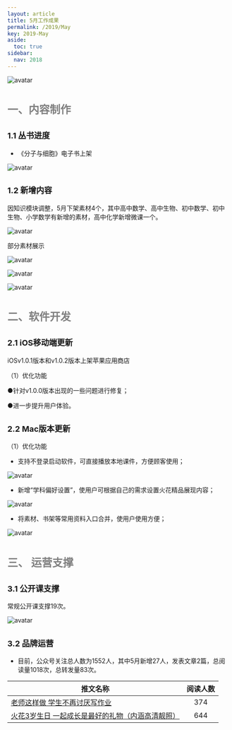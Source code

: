 ```yaml
---
layout: article
title: 5月工作成果
permalink: /2019/May
key: 2019-May
aside:
  toc: true
sidebar:
  nav: 2018
---
```


<bro/><bro/>

![avatar](images/20190501.png)

# <font size="5" color="gray">一、内容制作</font>

## <font size="4" >1.1 丛书进度</font>

- 《分子与细胞》电子书上架

![avatar](images/2019040102.png)

## <font size="4" >1.2 新增内容</font>

因知识模块调整，5月下架素材4个，其中高中数学、高中生物、初中数学、初中生物、小学数学有新增的素材，高中化学新增微课一个。

![avatar](images/2019050102.png)

部分素材展示

![avatar](images/2019050103.png)

![avatar](images/2019050104.png)

![avatar](images/2019050105.png)

# <font size="5" color="gray">二、软件开发</font>

## <font size="4" >2.1 iOS移动端更新</font>

 iOSv1.0.1版本和v1.0.2版本上架苹果应用商店

（1）优化功能

●针对v1.0.0版本出现的一些问题进行修复；

●进一步提升用户体验。

## <font size="4" >2.2 Mac版本更新</font>

（1）优化功能

- 支持不登录启动软件，可直接播放本地课件，方便顾客使用； 

![avatar](images/2019050106.png)

- 新增“学科偏好设置”，使用户可根据自己的需求设置火花精品展现内容；

![avatar](images/2019050107.png)

- 将素材、书架等常用资料入口合并，使用户使用方便；

![avatar](images/2019050108.png)

# <font size="5" color="gray">三、	运营支撑</font>

## <font size="4" >3.1 公开课支撑</font>

常规公开课支撑19次。

![avatar](images/2019050109.png)

## <font size="4" >3.2 品牌运营</font>

- 目前，公众号关注总人数为1552人，其中5月新增27人，发表文章2篇，总阅读量1018次，总转发量83次。

| 推文名称 |  阅读人数  | 
|-------------|:------:|
[老师这样做 学生不再讨厌写作业](https://mp.weixin.qq.com/s/Ni_sdK-980q0oqUdXKhsig)|	374|
|[火花3岁生日 一起成长是最好的礼物（内涵高清靓照） ](https://mp.weixin.qq.com/s/vL5mctiIJ0gh0KUbc4oSyw)|	644|



